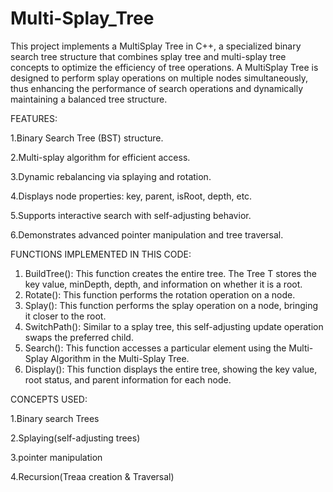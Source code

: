 # Multi-Splay_Tree

This project implements a MultiSplay Tree in C++, a specialized binary search tree structure that combines splay tree and multi-splay tree concepts to optimize the efficiency of tree operations. A MultiSplay Tree is designed to perform splay operations on multiple nodes simultaneously, thus enhancing the performance of search operations and dynamically maintaining a balanced tree structure.

FEATURES:

1.Binary Search Tree (BST) structure.

2.Multi-splay algorithm for efficient access.

3.Dynamic rebalancing via splaying and rotation.

4.Displays node properties: key, parent, isRoot, depth, etc.

5.Supports interactive search with self-adjusting behavior.

6.Demonstrates advanced pointer manipulation and tree traversal.

FUNCTIONS IMPLEMENTED IN THIS CODE:

1. BuildTree(): This function creates the entire tree. The Tree T stores the key value, minDepth, depth, and information on whether it is a root.
2. Rotate(): This function performs the rotation operation on a node.
3. Splay(): This function performs the splay operation on a node, bringing it closer to the root.
4. SwitchPath(): Similar to a splay tree, this self-adjusting update operation swaps the preferred child.
5. Search(): This function accesses a particular element using the Multi-Splay Algorithm in the Multi-Splay Tree.
6. Display(): This function displays the entire tree, showing the key value, root status, and parent information for each node.

CONCEPTS USED:

1.Binary search Trees

2.Splaying(self-adjusting trees)

3.pointer manipulation

4.Recursion(Treaa creation & Traversal)
